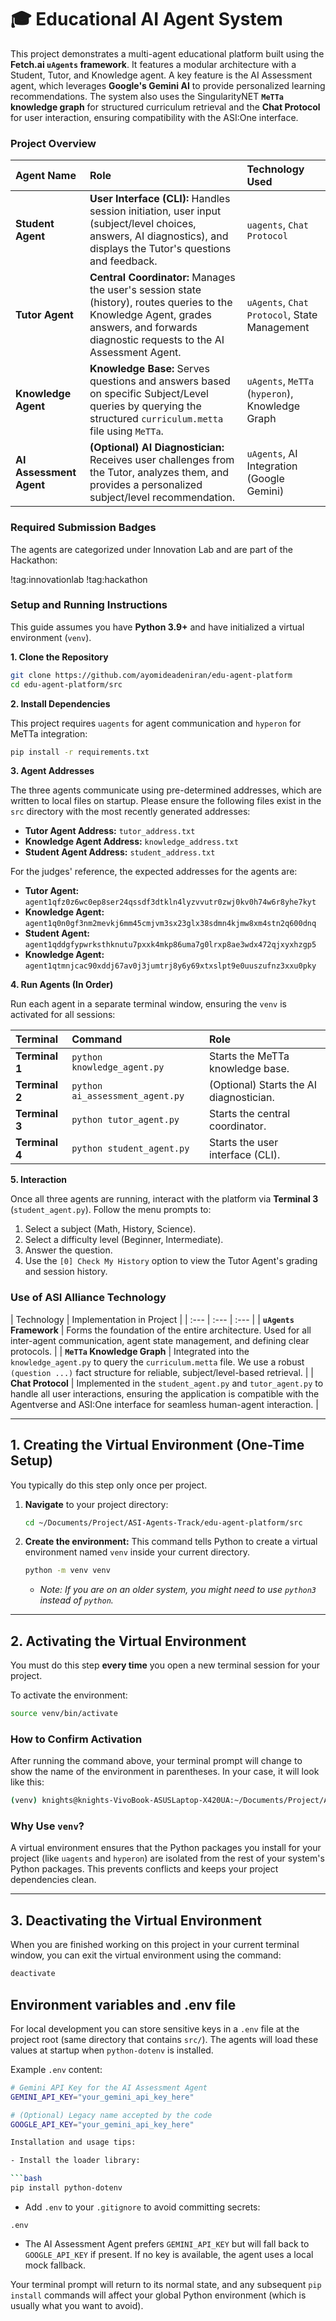 # 🎓 Educational AI Agent System

This project demonstrates a multi-agent educational platform built using the **Fetch.ai `uAgents` framework**. It features a modular architecture with a Student, Tutor, and Knowledge agent. A key feature is the AI Assessment agent, which leverages **Google's Gemini AI** to provide personalized learning recommendations. The system also uses the SingularityNET **`MeTTa` knowledge graph** for structured curriculum retrieval and the **Chat Protocol** for user interaction, ensuring compatibility with the ASI:One interface.

### Project Overview

| Agent Name | Role | Technology Used |
| :--- | :--- | :--- |
| **Student Agent** | **User Interface (CLI):** Handles session initiation, user input (subject/level choices, answers, AI diagnostics), and displays the Tutor's questions and feedback. | `uagents`, `Chat Protocol` |
| **Tutor Agent** | **Central Coordinator:** Manages the user's session state (history), routes queries to the Knowledge Agent, grades answers, and forwards diagnostic requests to the AI Assessment Agent. | `uAgents`, `Chat Protocol`, State Management |
| **Knowledge Agent** | **Knowledge Base:** Serves questions and answers based on specific Subject/Level queries by querying the structured `curriculum.metta` file using `MeTTa`. | `uAgents`, `MeTTa` (`hyperon`), Knowledge Graph |
| **AI Assessment Agent** | **(Optional) AI Diagnostician:** Receives user challenges from the Tutor, analyzes them, and provides a personalized subject/level recommendation. | `uAgents`, AI Integration (Google Gemini) |

### Required Submission Badges

The agents are categorized under Innovation Lab and are part of the Hackathon:

!tag:innovationlab
!tag:hackathon

### Setup and Running Instructions

This guide assumes you have **Python 3.9+** and have initialized a virtual environment (`venv`).

**1. Clone the Repository**

```bash
git clone https://github.com/ayomideadeniran/edu-agent-platform
cd edu-agent-platform/src 
```

**2. Install Dependencies**

This project requires `uagents` for agent communication and `hyperon` for MeTTa integration:

```bash
pip install -r requirements.txt
```

**3. Agent Addresses**

The three agents communicate using pre-determined addresses, which are written to local files on startup. Please ensure the following files exist in the `src` directory with the most recently generated addresses:

  * **Tutor Agent Address:** `tutor_address.txt`
  * **Knowledge Agent Address:** `knowledge_address.txt`
  * **Student Agent Address:** `student_address.txt`

For the judges' reference, the expected addresses for the agents are:

  * **Tutor Agent:** `agent1qfz0z6wc0ep8ser24qssdf3dtkln4lyzvvutr0zwj0kv0h74w6r8yhe7kyt`
  * **Knowledge Agent:** `agent1q0n0gf3nm2mevkj6mm45cmjvm3sx23glx38sdmn4kjmw8xm4stn2q600dnq`
  * **Student Agent:** `agent1qddgfypwrksthknutu7pxxk4mkp86uma7g0lrxp8ae3wdx472qjxyxhzgp5`
  * **Knowledge Agent:**
  `agent1qtmnjcac90xddj67av0j3jumtrj8y6y69xtxslpt9e0uuszufnz3xxu0pky`

**4. Run Agents (In Order)**

Run each agent in a separate terminal window, ensuring the `venv` is activated for all sessions:

| Terminal | Command | Role |
| :--- | :--- | :--- |
| **Terminal 1** | `python knowledge_agent.py` | Starts the MeTTa knowledge base. |
| **Terminal 2** | `python ai_assessment_agent.py` | (Optional) Starts the AI diagnostician. |
| **Terminal 3** | `python tutor_agent.py` | Starts the central coordinator. |
| **Terminal 4** | `python student_agent.py` | Starts the user interface (CLI). |


**5. Interaction**

Once all three agents are running, interact with the platform via **Terminal 3** (`student_agent.py`). Follow the menu prompts to:

1.  Select a subject (Math, History, Science).
2.  Select a difficulty level (Beginner, Intermediate).
3.  Answer the question.
4.  Use the `[0] Check My History` option to view the Tutor Agent's grading and session history.

### Use of ASI Alliance Technology

| Technology | Implementation in Project |
| :--- | :--- | :--- |
| **`uAgents` Framework** | Forms the foundation of the entire architecture. Used for all inter-agent communication, agent state management, and defining clear protocols. |
| **`MeTTa` Knowledge Graph** | Integrated into the `knowledge_agent.py` to query the `curriculum.metta` file. We use a robust `(question ...)` fact structure for reliable, subject/level-based retrieval. |
| **Chat Protocol** | Implemented in the `student_agent.py` and `tutor_agent.py` to handle all user interactions, ensuring the application is compatible with the Agentverse and ASI:One interface for seamless human-agent interaction. |

---

## 1. Creating the Virtual Environment (One-Time Setup)

You typically do this step only once per project.

1.  **Navigate** to your project directory:
    ```bash
    cd ~/Documents/Project/ASI-Agents-Track/edu-agent-platform/src
    ```
2.  **Create the environment:** This command tells Python to create a virtual environment named `venv` inside your current directory.
    ```bash
    python -m venv venv
    ```
      * *Note: If you are on an older system, you might need to use `python3` instead of `python`.*

---

## 2. Activating the Virtual Environment

You must do this step **every time** you open a new terminal session for your project.

To activate the environment:

```bash
source venv/bin/activate
```

### How to Confirm Activation

After running the command above, your terminal prompt will change to show the name of the environment in parentheses. In your case, it will look like this:

```bash
(venv) knights@knights-VivoBook-ASUSLaptop-X420UA:~/Documents/Project/ASI-Agents-Track/edu-agent-platform/src$
```

### Why Use `venv`?

A virtual environment ensures that the Python packages you install for your project (like `uagents` and `hyperon`) are isolated from the rest of your system's Python packages. This prevents conflicts and keeps your project dependencies clean.

---

## 3. Deactivating the Virtual Environment

When you are finished working on this project in your current terminal window, you can exit the virtual environment using the command:

```bash
deactivate
```

## Environment variables and .env file

For local development you can store sensitive keys in a `.env` file at the project root (same directory that contains `src/`). The agents will load these values at startup when `python-dotenv` is installed.

Example `.env` content:

```bash
# Gemini API Key for the AI Assessment Agent
GEMINI_API_KEY="your_gemini_api_key_here"

# (Optional) Legacy name accepted by the code
GOOGLE_API_KEY="your_gemini_api_key_here"

Installation and usage tips:

- Install the loader library:

```bash
pip install python-dotenv
```

- Add `.env` to your `.gitignore` to avoid committing secrets:

```
.env
```

- The AI Assessment Agent prefers `GEMINI_API_KEY` but will fall back to `GOOGLE_API_KEY` if present. If no key is available, the agent uses a local mock fallback.


Your terminal prompt will return to its normal state, and any subsequent `pip install` commands will affect your global Python environment (which is usually what you want to avoid).